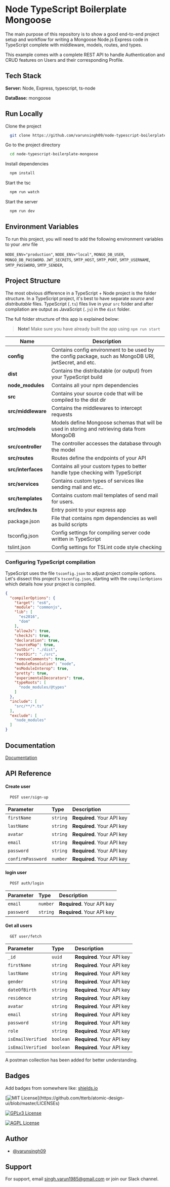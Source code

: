 
# Node TypeScript Boilerplate Mongoose

The main purpose of this repository is to show a good end-to-end project setup and workflow for writing a Mongoose Node.js Express code in TypeScript complete with middleware, models, routes, and types.

This example comes with a complete REST API to handle Authentication and CRUD features on Users and their corresponding Profile.
## Tech Stack

**Server:** Node, Express, typescript, ts-node

**DataBase:** mongoose


## Run Locally

Clone the project

```bash
  git clone https://github.com/varunsingh09/node-typescript-boilerplate-mongoose
```

Go to the project directory

```bash
  cd node-typescript-boilerplate-mongoose
```

Install dependencies

```bash
  npm install
```

Start the tsc

```bash
  npm run watch
```

Start the server

```bash
  npm run dev
```


## Environment Variables

To run this project, you will need to add the following environment variables to your .env file

`NODE_ENV="production"`, 
`NODE_ENV="local"`, 
`MONGO_DB_USER`, 
`MONGO_DB_PASSWORD`. 
`JWT_SECRETS`, 
`SMTP_HOST`, 
`SMTP_PORT`, 
`SMTP_USERNAME`, 
`SMTP_PASSWORD`, 
`SMTP_SENDER`,


## Project Structure

The most obvious difference in a TypeScript + Node project is the folder structure. In a TypeScript project, it's best to have separate _source_ and _distributable_ files. TypeScript (`.ts`) files live in your `src` folder and after compilation are output as JavaScript (`.js`) in the `dist` folder.

The full folder structure of this app is explained below:

> **Note!** Make sure you have already built the app using `npm run start`

| Name               | Description                                                                                                                                                   |
| ------------------ | ------------------------------------------------------------------------------------------------------------------------------------------------------------- |
| **config**         | Contains config environment to be used by the config package, such as MongoDB URI, jwtSecret, and etc.                                                        |
| **dist**           | Contains the distributable (or output) from your TypeScript build                                                                                             |
| **node_modules**   | Contains all your npm dependencies                                                                                                                            |
| **src**            | Contains your source code that will be compiled to the dist dir                                                                                               |
| **src/middleware** | Contains the middlewares to intercept requests                                                                                                                |
| **src/models**     | Models define Mongoose schemas that will be used in storing and retrieving data from MongoDB                                                                  |
| **src/controller** | The controller accesses the database through the model                                                                                                        |
| **src/routes**     | Routes define the endpoints of your API                                                                                                                       |
| **src/interfaces** | Contains all your custom types to better handle type checking with TypeScript                                                                                 |
| **src/services**   | Contains custom types of services like sending mail and etc..                                                                                                 |
| **src/templates**  | Contains custom mail templates of send mail for users.                                                                                                        |
| **src/index.ts**   | Entry point to your express app                                                                                                                               |
| package.json       | File that contains npm dependencies as well as build scripts                                                                                                  |
| tsconfig.json      | Config settings for compiling server code written in TypeScript                                                                                               |
| tslint.json        | Config settings for TSLint code style checking                                                                                                                |

### Configuring TypeScript compilation

TypeScript uses the file `tsconfig.json` to adjust project compile options.
Let's dissect this project's `tsconfig.json`, starting with the `compilerOptions` which details how your project is compiled.

```json
{
  "compilerOptions": {
    "target": "es6",
    "module": "commonjs",
    "lib": [
      "es2016",
      "dom"
    ],
    "allowJs": true,
    "checkJs": true,
    "declaration": true,
    "sourceMap": true,
    "outDir": "./dist",
    "rootDir": "./src",
    "removeComments": true,
    "moduleResolution": "node",
    "esModuleInterop": true,
    "pretty": true,
    "experimentalDecorators": true,
    "typeRoots": [
      "node_modules/@types"
    ]
  },
  "include": [
    "src/**/*.ts"
  ],
  "exclude": [
    "node_modules"
  ]
}

```
## Documentation

[Documentation](https://linktodocumentation)


## API Reference

#### Create user

```http
  POST user/sign-up
```

| Parameter | Type     | Description                       |
| :-------- | :------- | :-------------------------------- |
| `firstName`      | `string` | **Required**. Your API key |
| `lastName`      | `string` | **Required**. Your API key |
| `avatar`      | `string` | **Required**. Your API key |
| `email`      | `string` | **Required**. Your API key |
| `password`      | `string` | **Required**. Your API key |
| `confirmPassword`      | `number` | **Required**. Your API key |

#### login user

```http
  POST auth/login
```

| Parameter | Type     | Description                       |
| :-------- | :------- | :-------------------------------- |
| `email`      | `number` | **Required**. Your API key |
| `password`      | `string` | **Required**. Your API key |


#### Get all users

```http
  GET user/fetch
```

| Parameter | Type     | Description                |
| :-------- | :------- | :------------------------- |
| `_id` | `uuid` | **Required**. Your API key |
| `firstName` | `string` | **Required**. Your API key |
| `lastName` | `string` | **Required**. Your API key |
| `gender` | `string` | **Required**. Your API key |
| `dateOfBirth` | `string` | **Required**. Your API key |
| `residence` | `string` | **Required**. Your API key |
| `avatar` | `string` | **Required**. Your API key |
| `email` | `string` | **Required**. Your API key |
| `password` | `string` | **Required**. Your API key |
| `role` | `string` | **Required**. Your API key |
| `isEmailVerified` | `boolean` | **Required**. Your API key |
| `isEmailVerified` | `boolean` | **Required**. Your API key |

A postman collection has been added for better understanding.


## Badges

Add badges from somewhere like: [shields.io](https://shields.io/)

[![MIT License](https://img.shields.io/apm/l/atomic-design-ui.svg?)](https://github.com/tterb/atomic-design-ui/blob/master/LICENSEs)

[![GPLv3 License](https://img.shields.io/badge/License-GPL%20v3-yellow.svg)](https://opensource.org/licenses/)

[![AGPL License](https://img.shields.io/badge/license-AGPL-blue.svg)](http://www.gnu.org/licenses/agpl-3.0)


## Author

- [@varunsingh09](https://www.github.com/varunsingh09)


## Support

For support, email singh.varun1985@gmail.com or join our Slack channel.

